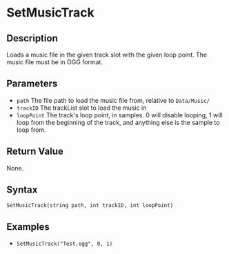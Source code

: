 # SetMusicTrack

## Description
Loads a music file in the given track slot with the given loop point. The music file must be in OGG format.

## Parameters

- `path`
The file path to load the music file from, relative to `Data/Music/`
- `trackID`
The trackList slot to load the music in
- `loopPoint`
The track's loop point, in samples. 0 will disable looping, 1 will loop from the beginning of the track, and anything else is the sample to loop from.

## Return Value
None.

## Syntax 
```SetMusicTrack(string path, int trackID, int loopPoint)```

## Examples
- ```SetMusicTrack("Test.ogg", 0, 1)```